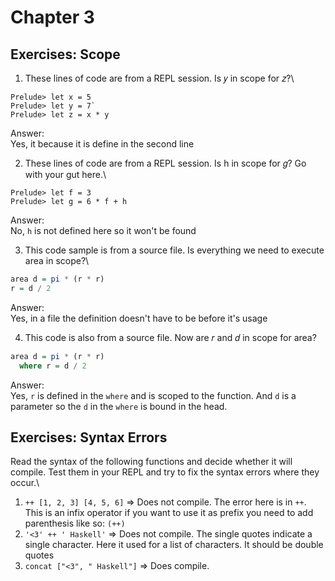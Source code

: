 # Chapter 3

## Exercises: Scope

1. These lines of code are from a REPL session. Is 𝑦 in scope for 𝑧?\
```
Prelude> let x = 5
Prelude> let y = 7`
Prelude> let z = x * y
```
Answer:\
Yes, it because it is define in the second line

2. These lines of code are from a REPL session. Is h in scope for 𝑔? Go with your gut here.\
```
Prelude> let f = 3
Prelude> let g = 6 * f + h
```
Answer:\
No, `h` is not defined here so it won't be found

3. This code sample is from a source file. Is everything we need to execute area in scope?\
```haskell
area d = pi * (r * r)
r = d / 2
```
Answer:\
Yes, in a file the definition doesn't have to be before it's usage

4. This code is also from a source file. Now are 𝑟 and 𝑑 in scope for area?
```haskell
area d = pi * (r * r)
  where r = d / 2
```
Answer:\
Yes, `r` is defined in the `where` and is scoped to the function. And `d` is a parameter so the `d` in the `where` is bound in the head.

## Exercises: Syntax Errors
Read the syntax of the following functions and decide whether it will compile. Test them in your REPL and try to fix the syntax errors where they occur.\
1. `++ [1, 2, 3] [4, 5, 6]` => Does not compile. The error here is in `++`. This is an infix operator if you want to use it as prefix you need to add parenthesis like so: `(++)`
2. `'<3' ++ ' Haskell'` => Does not compile. The single quotes indicate a single character. Here it used for a list of characters. It should be double quotes
3. `concat ["<3", " Haskell"]` => Does compile.


